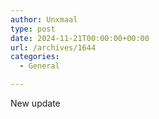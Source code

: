 ```yaml
---
author: Unxmaal
type: post
date: 2024-11-21T00:00:00+00:00
url: /archives/1644
categories:
  - General

---
```

New update
